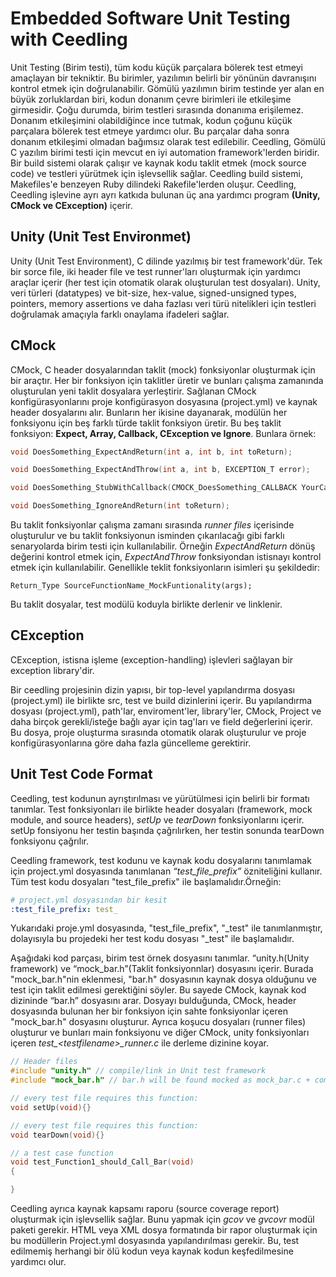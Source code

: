 # Embedded Software Unit Testing with Ceedling
Unit Testing (Birim testi), tüm kodu küçük parçalara bölerek test etmeyi amaçlayan bir tekniktir. Bu birimler, yazılımın belirli bir yönünün davranışını kontrol etmek için doğrulanabilir. Gömülü yazılımın birim testinde yer alan en büyük zorluklardan biri, kodun donanım çevre birimleri ile etkileşime girmesidir. Çoğu durumda, birim testleri sırasında donanıma erişilemez. Donanım etkileşimini olabildiğince ince tutmak, kodun çoğunu küçük parçalara bölerek test etmeye yardımcı olur. Bu parçalar daha sonra donanım etkileşimi olmadan bağımsız olarak test edilebilir.
Ceedling, Gömülü C yazılım birimi testi için mevcut en iyi automation framework'lerden biridir. Bir build sistemi olarak çalışır ve kaynak kodu taklit etmek (mock source code) ve testleri yürütmek için işlevsellik sağlar. Ceedling build sistemi, Makefiles'e benzeyen Ruby dilindeki Rakefile'lerden oluşur. Ceedling, Ceedling işlevine ayrı ayrı katkıda bulunan üç ana yardımcı program **(Unity, CMock ve CException)** içerir.

## Unity (Unit Test Environmet)
Unity (Unit Test Environment), C dilinde yazılmış bir test framework'dür. Tek bir sorce file, iki header file ve test runner'ları oluşturmak için yardımcı araçlar içerir (her test için otomatik olarak oluşturulan test dosyaları). Unity, veri türleri (datatypes) ve bit-size, hex-value, signed-unsigned types, pointers, memory assertions ve daha fazlası veri türü nitelikleri için testleri doğrulamak amaçıyla farklı onaylama ifadeleri sağlar.
## CMock
CMock, C header dosyalarından taklit (mock) fonksiyonlar oluşturmak için bir araçtır. Her bir fonksiyon için taklitler üretir ve bunları çalışma zamanında oluşturulan yeni taklit dosyalara yerleştirir. Sağlanan CMock konfigürasyonlarını proje konfigürasyon dosyasına (project.yml) ve kaynak header dosyalarını alır.
Bunların her ikisine dayanarak, modülün her fonksiyonu için beş farklı türde taklit fonksiyon üretir. Bu beş taklit fonksiyon: **Expect, Array, Callback, CException ve Ignore**. Bunlara örnek:
```c
void DoesSomething_ExpectAndReturn(int a, int b, int toReturn);

void DoesSomething_ExpectAndThrow(int a, int b, EXCEPTION_T error);

void DoesSomething_StubWithCallback(CMOCK_DoesSomething_CALLBACK YourCallback);

void DoesSomething_IgnoreAndReturn(int toReturn);
```
Bu taklit fonksiyonlar çalışma zamanı sırasında *runner files* içerisinde oluşturulur ve bu taklit fonksiyonun isminden çıkarılacağı gibi farklı senaryolarda birim testi için kullanılabilir. Örneğin *ExpectAndReturn* dönüş değerini kontrol etmek için, *ExpectAndThrow* fonksiyondan istisnayı kontrol etmek için kullanılabilir. Genellikle teklit fonksiyonların isimleri şu şekildedir:
```text
Return_Type SourceFunctionName_MockFuntionality(args);
```
Bu taklit dosyalar, test modülü koduyla birlikte derlenir ve linklenir.
## CException
CException, istisna işleme (exception-handling) işlevleri sağlayan bir exception library'dir.

Bir ceedling projesinin dizin yapısı, bir top-level yapılandırma dosyası (project.yml) ile birlikte src, test ve build dizinlerini içerir. Bu yapılandırma dosyası (project.yml), path'lar, enviroment'ler, library'ler, CMock, Project ve daha birçok gerekli/isteğe bağlı ayar için tag'ları ve field değerlerini içerir. Bu dosya, proje oluşturma sırasında otomatik olarak oluşturulur ve proje konfigürasyonlarına göre daha fazla güncelleme gerektirir.

## Unit Test Code Format
Ceedling, test kodunun ayrıştırılması ve yürütülmesi için belirli bir formatı tanımlar. Test fonksiyonları ile birlikte header dosyaları (framework, mock module, and source headers), *setUp* ve *tearDown* fonksiyonlarını içerir. setUp fonsiyonu her testin başında çağrılırken, her testin sonunda tearDown fonksiyonu çağrılır.

Ceedling framework, test kodunu ve kaynak kodu dosyalarını tanımlamak için project.yml dosyasında tanımlanan *“test_file_prefix”* özniteliğini kullanır. Tüm test kodu dosyaları "test_file_prefix" ile başlamalıdır.Örneğin:
```yml
# project.yml dosyasından bir kesit
:test_file_prefix: test_
```
Yukarıdaki proje.yml dosyasında, "test_file_prefix", "\_test" ile tanımlanmıştır, dolayısıyla bu projedeki her test kodu dosyası "\_test" ile başlamalıdır.

Aşağıdaki kod parçası, birim test örnek dosyasını tanımlar. “unity.h(Unity framework) ve “mock\_bar.h”(Taklit fonksiyonnlar) dosyasını içerir. Burada "mock\_bar.h"nin eklenmesi, "bar.h" dosyasının kaynak dosya olduğunu ve test için taklit edilmesi gerektiğini söyler. Bu sayede CMock, kaynak kod dizininde “bar.h” dosyasını arar. Dosyayı bulduğunda, CMock, header dosyasında bulunan her bir fonksiyon için sahte fonksiyonlar içeren "mock\_bar.h" dosyasını oluşturur. Ayrıca koşucu dosyaları (runner files) oluşturur ve bunları main fonksiyonu ve diğer CMock, unity fonksiyonları içeren *test_\<testfilename\>\_runner.c* ile derleme dizinine koyar.
```c
// Header files
#include "unity.h" // compile/link in Unit test framework 
#include "mock_bar.h" // bar.h will be found mocked as mock_bar.c + compiled linked in:

// every test file requires this function:
void setUp(void){}

// every test file requires this function:
void tearDown(void){}

// a test case function
void test_Function1_should_Call_Bar(void)
{

}
```
Ceedling ayrıca kaynak kapsamı raporu (source coverage report) oluşturmak için işlevsellik sağlar. Bunu yapmak için *gcov* ve *gvcovr* modül paketi gerekir. HTML veya XML dosya formatında bir rapor oluşturmak için bu modüllerin Project.yml dosyasında yapılandırılması gerekir. Bu, test edilmemiş herhangi bir ölü kodun veya kaynak kodun keşfedilmesine yardımcı olur.